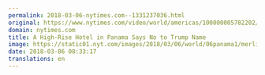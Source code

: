 ```yaml
---
permalink: 2018-03-06-nytimes.com--1331237036.html
original: https://www.nytimes.com/video/world/americas/100000005782202/a-high-rise-hotel-in-panama-says-no-to-trump-name.html?partner=rss&amp;emc=rss
domain: nytimes.com
title: A High-Rise Hotel in Panama Says No to Trump Name
image: https://static01.nyt.com/images/2018/03/06/world/06panama1/merlin_135051165_1a6a73c0-9ece-4dda-8dbc-d916563da81a-mediumThreeByTwo440.jpg
date: 2018-03-06 08:33:17
translations: en
---
```


